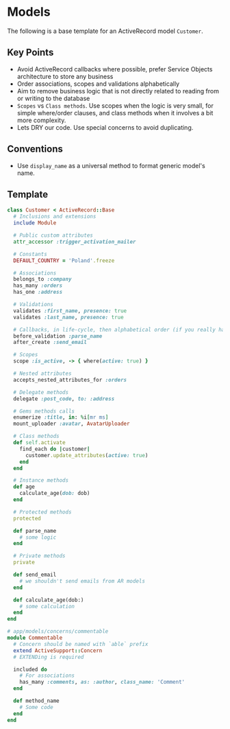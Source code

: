 # Models

The following is a base template for an ActiveRecord model `Customer`.

## Key Points

* Avoid ActiveRecord callbacks where possible, prefer Service Objects architecture to store any business
* Order associations, scopes and validations alphabetically
* Aim to remove business logic that is not directly related to reading from or writing to the database
* `Scopes` vs `Class methods`. Use scopes when the logic is very small, for simple where/order clauses,
    and class methods when it involves a bit more complexity.
* Lets DRY our code. Use special concerns to avoid duplicating.

## Conventions

* Use `display_name` as a universal method to format generic model's name.

## Template

```ruby
class Customer < ActiveRecord::Base
  # Inclusions and extensions
  include Module

  # Public custom attributes
  attr_accessor :trigger_activation_mailer

  # Constants
  DEFAULT_COUNTRY = 'Poland'.freeze

  # Associations
  belongs_to :company
  has_many :orders
  has_one :address

  # Validations
  validates :first_name, presence: true
  validates :last_name, presence: true

  # Callbacks, in life-cycle, then alphabetical order (if you really have to)
  before_validation :parse_name
  after_create :send_email

  # Scopes
  scope :is_active, -> { where(active: true) }

  # Nested attributes
  accepts_nested_attributes_for :orders

  # Delegate methods
  delegate :post_code, to: :address

  # Gems methods calls
  enumerize :title, in: %i[mr ms]
  mount_uploader :avatar, AvatarUploader

  # Class methods
  def self.activate
    find_each do |customer|
      customer.update_attributes(active: true)
    end
  end

  # Instance methods
  def age
    calculate_age(dob: dob)
  end

  # Protected methods
  protected

  def parse_name
    # some logic
  end

  # Private methods
  private

  def send_email
    # we shouldn't send emails from AR models
  end

  def calculate_age(dob:)
    # some calculation
  end
end

# app/models/concerns/commentable
module Commentable
  # Concern should be named with `able` prefix
  extend ActiveSupport::Concern
  # EXTENDing is required

  included do
    # For associations
    has_many :comments, as: :author, class_name: 'Comment'
  end

  def method_name
    # Some code
  end
end
```
